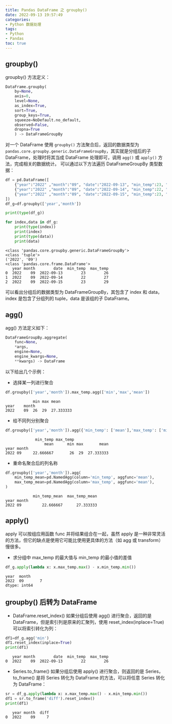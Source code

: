 ```yaml
---
title: Pandas DataFrame 之 groupby()
date: 2022-09-13 19:57:49
categories:
- Python 数据处理
tags: 
- Python
- Pandas
toc: true
---
```

## groupby()
groupby() 方法定义：
```python
DataFrame.groupby(
    by=None, 
    axis=0, 
    level=None, 
    as_index=True, 
    sort=True, 
    group_keys=True, 
    squeeze=NoDefault.no_default,
    observed=False, 
    dropna=True
    ) -> DataFrameGroupBy
```
<!--more-->
对一个 DataFrame 使用 `groupby()` 方法聚合后，返回的数据类型为 `pandas.core.groupby.generic.DataFrameGroupBy`，其实就是分组后的子 DataFrame，处理时将其当成 DataFrame 处理即可，调用 `agg()` 或 `apply()` 方法，完成相关的数据统计。
可以通过以下方法遍历 DataFrameGroupBy 类型数据：
```python
df = pd.DataFrame([
    {"year":"2022" ,"month":"09", "date":"2022-09-13", "min_temp":23, "max_temp":26},
    {"year":"2022" ,"month":"09", "date":"2022-09-14", "min_temp":22, "max_temp":27},
    {"year":"2022" ,"month":"09", "date":"2022-09-15", "min_temp":23, "max_temp":29}
])
df_g=df.groupby(['year','month'])

print(type(df_g))

for index,data in df_g:
    print(type(index))
    print(index)
    print(type(data))
    print(data)
```
```
<class 'pandas.core.groupby.generic.DataFrameGroupBy'>
<class 'tuple'>
('2022', '09')
<class 'pandas.core.frame.DataFrame'>
   year month        date  min_temp  max_temp
0  2022    09  2022-09-13        23        26
1  2022    09  2022-09-14        22        27
2  2022    09  2022-09-15        23        29
```
可以看出分组后的数据类型为 DataFrameGroupBy，其包含了 index 和 data，index 是包含了分组列的 tuple，data 是该组的子 DataFrame。
## agg() 
agg() 方法定义如下：
```python
DataFrameGroupBy.aggregate(
    func=None, 
    *args, 
    engine=None, 
    engine_kwargs=None, 
    **kwargs) -> DataFrame
```
以下给出几个示例：
- 选择某一列进行聚合
```python
df.groupby(['year','month']).max_temp.agg(['min','max','mean'])
```
```
		    min max mean
year	month			
2022	09	26	29	27.333333
```
- 给不同列分别聚合
```python
df.groupby(['year','month']).agg({'min_temp': ['mean'],'max_temp': ['min','max','mean']})
```
```
             min_temp max_temp               
                 mean      min max       mean
year month                                   
2022 09     22.666667       26  29  27.333333
```
- 重命名聚合后的列名称
```python
df.groupby(['year','month']).agg(
    min_temp_mean=pd.NamedAgg(column='min_temp', aggfunc='mean'),
    max_temp_mean=pd.NamedAgg(column='max_temp', aggfunc='mean'),
)
```
```
            min_temp_mean  max_temp_mean
year month                              
2022 09         22.666667      27.333333
```
## apply()
apply 可以按组应用函数 func 并将结果组合在一起，虽然 apply 是一种非常灵活的方法，但它的缺点是使用它可能比使用更具体的方法（如 agg 或 transform）慢很多。
- 求分组中 max_temp 的最大值与 min_temp 的最小值的差值
```python
df_g.apply(lambda x: x.max_temp.max() - x.min_temp.min())
```
```
year  month
2022  09       7
dtype: int64
```
## groupby() 后转为 DataFrame
- DataFrame.reset_index()
如果分组后使用 agg() 进行聚合，返回的是 DataFrame，但是索引列是原来的汇聚列，使用 reset_index(inplace=True) 可以将索引转化为列：
```python
df1=df_g.agg('min')
df1.reset_index(inplace=True)
print(df1)
```
```
   year month        date  min_temp  max_temp
0  2022    09  2022-09-13        22        26
```
- Series.to_frame()
如果分组后使用 apply() 进行聚合，则返回的是 Series，to_frame() 是将 Series 转化为 DataFrame 的方法，可以将任意 Series 转化为 DataFrame：
```python
sr = df_g.apply(lambda x: x.max_temp.max() - x.min_temp.min())
df1 = sr.to_frame('diff').reset_index()
print(df1)
```
```
   year month  diff
0  2022    09     7
```


